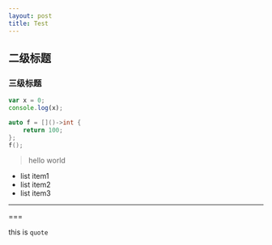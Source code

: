```yaml
---
layout: post
title: Test 
---
```


## 二级标题
### 三级标题

```javascript
var x = 0;
console.log(x);
```

```c++
auto f = []()->int {
    return 100;    
};
f();
```

> hello
> world

- list item1
- list item2
- list item3

---

===

this is `quote`

